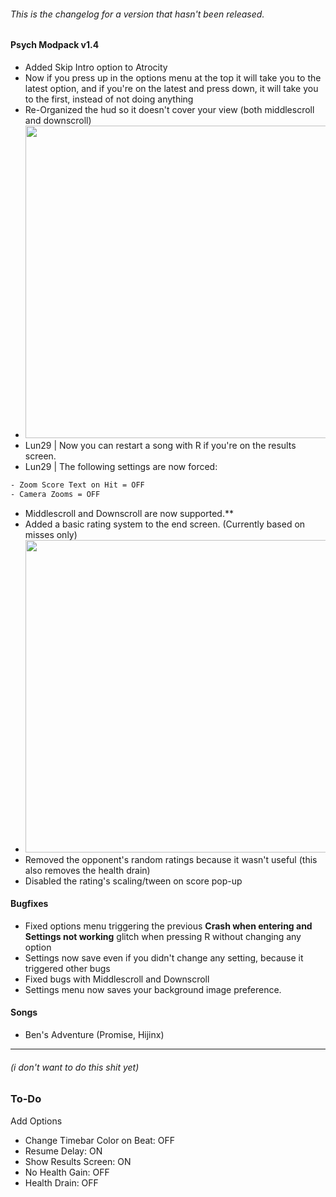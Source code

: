 ###### This is the changelog for a version that hasn't been released.
#### Psych Modpack v1.4

- Added Skip Intro option to Atrocity
- Now if you press up in the options menu at the top it will take you to the latest option, and if you're on the
  latest and press down, it will take you to the first, instead of not doing anything
- Re-Organized the hud so it doesn't cover your view (both middlescroll and downscroll)
- <img src="https://user-images.githubusercontent.com/81195994/161444309-afd3717c-9868-45c2-8e31-aaa09926639b.png" width = "500">
- Lun29 | Now you can restart a song with R if you're on the results screen.
- Lun29 | The following settings are now forced: 
```haxe
- Zoom Score Text on Hit = OFF
- Camera Zooms = OFF
```
- Middlescroll and Downscroll are now supported.**
- Added a basic rating system to the end screen. (Currently based on misses only)
- <img src="https://user-images.githubusercontent.com/81195994/161405603-a26eaf86-755c-47a9-bef1-3dad3cca5e2a.png" width = "500">
- Removed the opponent's random ratings because it wasn't useful (this also removes the health drain)
- Disabled the rating's scaling/tween on score pop-up

#### Bugfixes
- Fixed options menu triggering the previous **Crash when entering and Settings not working** glitch when pressing R without changing any option
- Settings now save even if you didn't change any setting, because it triggered other bugs
- Fixed bugs with Middlescroll and Downscroll
- Settings menu now saves your background image preference.

#### Songs
- Ben's Adventure (Promise, Hijinx)

___
###### (i don't want to do this shit yet)
### To-Do
Add Options
- Change Timebar Color on Beat: OFF
- Resume Delay: ON
- Show Results Screen: ON
- No Health Gain: OFF
- Health Drain: OFF
